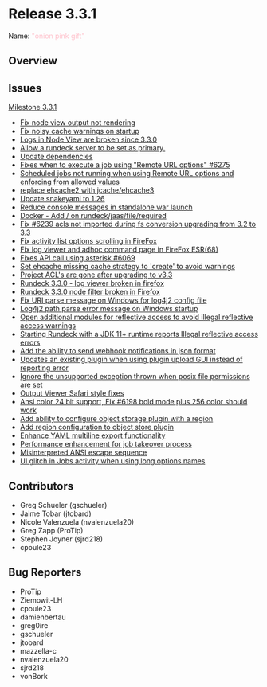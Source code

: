 # Release 3.3.1

Name: <span style="color: pink"><span class="glyphicon glyphicon-flash"></span> "onion pink gift"</span>

## Overview

## Issues

[Milestone 3.3.1](https://github.com/rundeck/rundeck/milestone/145)

* [Fix node view output not rendering](https://github.com/rundeck/rundeck/pull/6302)
* [Fix noisy cache warnings on startup](https://github.com/rundeck/rundeck/pull/6296)
* [Logs in Node View are broken since 3.3.0](https://github.com/rundeck/rundeck/issues/6292)
* [Allow a rundeck server to be set as primary. ](https://github.com/rundeck/rundeck/pull/6280)
* [Update dependencies](https://github.com/rundeck/rundeck/pull/6277)
* [Fixes when to execute a job using "Remote URL options" #6275](https://github.com/rundeck/rundeck/pull/6276)
* [Scheduled jobs not running when using Remote URL options and enforcing from allowed values](https://github.com/rundeck/rundeck/issues/6275)
* [replace ehcache2 with jcache/ehcache3](https://github.com/rundeck/rundeck/pull/6274)
* [Update snakeyaml to 1.26](https://github.com/rundeck/rundeck/pull/6271)
* [Reduce console messages in standalone war launch](https://github.com/rundeck/rundeck/pull/6257)
* [Docker - Add / on rundeck/jaas/file/required](https://github.com/rundeck/rundeck/pull/6255)
* [Fix #6239 acls not imported during fs conversion upgrading from 3.2 to 3.3](https://github.com/rundeck/rundeck/pull/6254)
* [Fix activity list options scrolling in FireFox](https://github.com/rundeck/rundeck/pull/6253)
* [Fix log viewer and adhoc command page in FireFox ESR(68)](https://github.com/rundeck/rundeck/pull/6248)
* [Fixes API call using asterisk #6069](https://github.com/rundeck/rundeck/pull/6245)
* [Set ehcache missing cache strategy to 'create' to avoid warnings](https://github.com/rundeck/rundeck/pull/6244)
* [Project ACL's are gone after upgrading to v3.3](https://github.com/rundeck/rundeck/issues/6239)
* [Rundeck 3.3.0 - log viewer broken in firefox](https://github.com/rundeck/rundeck/issues/6232)
* [Rundeck 3.3.0 node filter broken in Firefox](https://github.com/rundeck/rundeck/issues/6230)
* [ Fix URI parse message on Windows for log4j2 config file](https://github.com/rundeck/rundeck/pull/6228)
* [Log4j2 path parse error message on Windows startup](https://github.com/rundeck/rundeck/issues/6227)
* [Open additional modules for reflective access to avoid illegal reflective access warnings](https://github.com/rundeck/rundeck/pull/6226)
* [Starting Rundeck with a JDK 11+ runtime reports Illegal reflective access errors](https://github.com/rundeck/rundeck/issues/6225)
* [Add the ability to send webhook notifications in json format](https://github.com/rundeck/rundeck/pull/6217)
* [Updates an existing plugin when using plugin upload GUI instead of reporting error](https://github.com/rundeck/rundeck/pull/6216)
* [Ignore the unsupported exception thrown when posix file permissions are set](https://github.com/rundeck/rundeck/pull/6215)
* [Output Viewer Safari style fixes](https://github.com/rundeck/rundeck/pull/6213)
* [Ansi color 24 bit support, Fix #6198 bold mode plus 256 color should work](https://github.com/rundeck/rundeck/pull/6209)
* [Add ability to configure object storage plugin with a region](https://github.com/rundeck/rundeck/pull/6205)
* [Add region configuration to object store plugin](https://github.com/rundeck/rundeck/issues/6203)
* [Enhance YAML multiline export functionality](https://github.com/rundeck/rundeck/pull/6200)
* [Performance enhancement for job takeover process](https://github.com/rundeck/rundeck/pull/6199)
* [Misinterpreted ANSI escape sequence](https://github.com/rundeck/rundeck/issues/6198)
* [UI glitch in Jobs activity when using long options names](https://github.com/rundeck/rundeck/issues/6145)

## Contributors

* Greg Schueler (gschueler)
* Jaime Tobar (jtobard)
* Nicole Valenzuela (nvalenzuela20)
* Greg Zapp (ProTip)
* Stephen Joyner (sjrd218)
* cpoule23

## Bug Reporters

* ProTip
* Ziemowit-LH
* cpoule23
* damienbertau
* greg0ire
* gschueler
* jtobard
* mazzella-c
* nvalenzuela20
* sjrd218
* vonBork